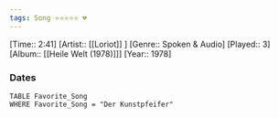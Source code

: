 ```yaml
---
tags: Song ⭐⭐⭐⭐⭐ 💔
---
```

[Time:: 2:41]
[Artist:: [[Loriot]] ]
[Genre:: Spoken & Audio]
[Played:: 3]
[Album:: [[Heile Welt (1978)]]]
[Year:: 1978]
### Dates
````dataview
TABLE Favorite_Song
WHERE Favorite_Song = "Der Kunstpfeifer"
````